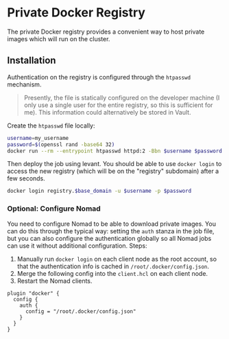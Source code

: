 # Private Docker Registry

The private Docker registry provides a convenient way to host private images which will run on the cluster.

## Installation

Authentication on the registry is configured through the `htpasswd` mechanism.

>  Presently, the file is statically configured on the developer machine (I only use a single user for the entire registry, so this is sufficient for me). This information could alternatively be stored in Vault.

Create the `htpasswd` file locally:

```bash
username=my_username
password=$(openssl rand -base64 32)
docker run --rm --entrypoint htpasswd httpd:2 -Bbn $username $password > htpasswd
```

Then deploy the job using levant. You should be able to use `docker login` to access the new registry (which will be on the "registry" subdomain) after a few seconds.

```bash
docker login registry.$base_domain -u $username -p $password
```

### Optional: Configure Nomad

You need to configure Nomad to be able to download private images. You can do this through the typical way: setting the `auth` stanza in the job file, but you can also configure the authentication globally so all Nomad jobs can use it without additional configuration. Steps:

1. Manually run `docker login` on each client node as the root account, so that the authentication info is cached in `/root/.docker/config.json`.
2. Merge the following config into the `client.hcl` on each client node.
3. Restart the Nomad clients.

```hcl
plugin "docker" {
  config {
    auth {
      config = "/root/.docker/config.json"
    }
  }
}
```
